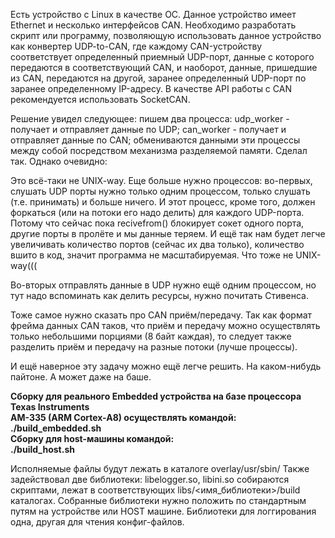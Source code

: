 Есть устройство с Linux в качестве ОС. Данное устройство имеет Ethernet 
и несколько интерфейсов CAN. Необходимо разработать скрипт или программу, 
позволяющую использовать данное устройство как конвертер UDP-to-CAN, 
где каждому CAN-устройству соответствует определенный приемный UDP-порт, 
данные с которого передаются в соответствующий CAN, и наоборот, данные, 
пришедшие из CAN, передаются на другой, заранее определенный UDP-порт 
по заранее определенному IP-адресу. В качестве API работы
с CAN рекомендуется использовать SocketCAN.

Решение увидел следующее:
пишем два процесса:
udp_worker - получает и отправляет данные по UDP;
can_worker - получает и отправляет данные по CAN;
обмениваются данными эти процессы между собой посредством механизма
разделяемой памяти. Сделал так. Однако очевидно:

Это всё-таки не UNIX-way. Еще больше нужно процессов:
во-первых, слушать UDP порты нужно только одним процессом, только слушать
(т.е. принимать) и больше ничего. И этот процесс, кроме того,
должен форкаться (или на потоки его надо делить) для каждого UDP-порта.
Потому что сейчас пока recivefrom() блокирует сокет одного порта, другие
порты в пролёте и мы данные теряем. И ещё так нам будет легче увеличивать
количество портов (сейчас их два только), количество вшито в код,
значит программа не масштабируемая. Что тоже не UNIX-way(((

Во-вторых отправлять данные в UDP нужно ещё одним процессом, но тут надо
вспоминать как делить ресурсы, нужно почитать Стивенса.

Тоже самое нужно сказать про CAN приём/передачу. Так как формат фрейма
данных CAN таков, что приём и передачу можно осуществлять только 
небольшими порциями (8 байт каждая), то следует также разделить приём и
передачу на разные потоки (лучше процессы).

И ещё наверное эту задачу можно ещё легче решить. На каком-нибудь пайтоне.
А может даже на баше.

<b>
Сборку для реального Embedded устройства на базе процессора Texas Instruments<br>
AM-335 (ARM Cortex-A8) осуществлять командой:<br>
./build_embedded.sh<br>
</b>

<b>
Сборку для host-машины командой:<br>
./build_host.sh
</b>

Исполняемые файлы будут лежать в каталоге overlay/usr/sbin/
Также задействовал две библиотеки: libelogger.so, libini.so
собираются скриптами, лежат в соответствующих libs/<имя_библиотеки>/build 
каталогах. Собранные библиотеки нужно положить по стандартным путям
на устройстве или HOST машине.
Библиотеки для логгирования одна, другая для чтения конфиг-файлов.
